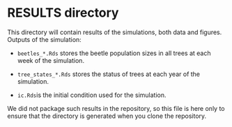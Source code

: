 # RESULTS directory

This directory will contain results of the simulations, both data and figures.
Outputs of the simulation:

- `beetles_*.Rds` stores the beetle population sizes in all trees at each week of the simulation.

- `tree_states_*.Rds` stores the status of trees at each year of the simulation.

- `ic.Rds`is the initial condition used for the simulation.


We did not package such results in the repository, so this file is here only to ensure that the directory is generated when you clone the repository.

